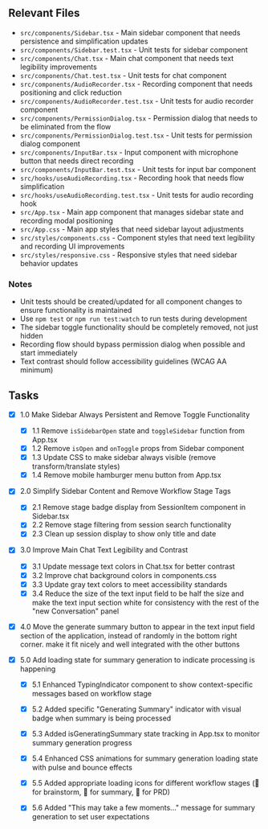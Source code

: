 ## Relevant Files

- `src/components/Sidebar.tsx` - Main sidebar component that needs persistence and simplification updates
- `src/components/Sidebar.test.tsx` - Unit tests for sidebar component
- `src/components/Chat.tsx` - Main chat component that needs text legibility improvements
- `src/components/Chat.test.tsx` - Unit tests for chat component
- `src/components/AudioRecorder.tsx` - Recording component that needs positioning and click reduction
- `src/components/AudioRecorder.test.tsx` - Unit tests for audio recorder component
- `src/components/PermissionDialog.tsx` - Permission dialog that needs to be eliminated from the flow
- `src/components/PermissionDialog.test.tsx` - Unit tests for permission dialog component
- `src/components/InputBar.tsx` - Input component with microphone button that needs direct recording
- `src/components/InputBar.test.tsx` - Unit tests for input bar component
- `src/hooks/useAudioRecording.tsx` - Recording hook that needs flow simplification
- `src/hooks/useAudioRecording.test.tsx` - Unit tests for audio recording hook
- `src/App.tsx` - Main app component that manages sidebar state and recording modal positioning
- `src/App.css` - Main app styles that need sidebar layout adjustments
- `src/styles/components.css` - Component styles that need text legibility and recording UI improvements
- `src/styles/responsive.css` - Responsive styles that need sidebar behavior updates

### Notes

- Unit tests should be created/updated for all component changes to ensure functionality is maintained
- Use `npm test` or `npm run test:watch` to run tests during development
- The sidebar toggle functionality should be completely removed, not just hidden
- Recording flow should bypass permission dialog when possible and start immediately
- Text contrast should follow accessibility guidelines (WCAG AA minimum)

## Tasks

- [x] 1.0 Make Sidebar Always Persistent and Remove Toggle Functionality
  - [x] 1.1 Remove `isSidebarOpen` state and `toggleSidebar` function from App.tsx
  - [x] 1.2 Remove `isOpen` and `onToggle` props from Sidebar component
  - [x] 1.3 Update CSS to make sidebar always visible (remove transform/translate styles)
  - [x] 1.4 Remove mobile hamburger menu button from App.tsx
- [x] 2.0 Simplify Sidebar Content and Remove Workflow Stage Tags  
  - [x] 2.1 Remove stage badge display from SessionItem component in Sidebar.tsx
  - [x] 2.2 Remove stage filtering from session search functionality
  - [x] 2.3 Clean up session display to show only title and date
- [x] 3.0 Improve Main Chat Text Legibility and Contrast
  - [x] 3.1 Update message text colors in Chat.tsx for better contrast
  - [x] 3.2 Improve chat background colors in components.css
  - [x] 3.3 Update gray text colors to meet accessibility standards
  - [x] 3.4 Reduce the size of the text input field to be half the size and make the text input section white for consistency with the rest of the "new Conversation" panel 

- [x] 4.0 Move the generate summary button to appear in the text input field section of the application, instead of randomly in the bottom right corner. make it fit nicely and well integrated with the other buttons

- [x] 5.0 Add loading state for summary generation to indicate processing is happening
  - [x] 5.1 Enhanced TypingIndicator component to show context-specific messages based on workflow stage
  - [x] 5.2 Added specific "Generating Summary" indicator with visual badge when summary is being processed
  - [x] 5.3 Added isGeneratingSummary state tracking in App.tsx to monitor summary generation progress
  - [x] 5.4 Enhanced CSS animations for summary generation loading state with pulse and bounce effects
  - [x] 5.5 Added appropriate loading icons for different workflow stages (💭 for brainstorm, 📄 for summary, 📝 for PRD)
  - [x] 5.6 Added "This may take a few moments..." message for summary generation to set user expectations


